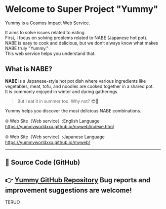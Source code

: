 # Welcome to Super Project "Yummy"

Yummy is a Cosmos Impact Web Service.

It aims to solve issues related to eating.  
First, I focus on solving problems related to NABE (Japanese hot pot).  
NABE is easy to cook and delicious, but we don’t always know what makes NABE truly "Yummy."  
This web service helps you understand that.

## What is NABE?
**NABE** is a Japanese-style hot pot dish where various ingredients like vegetables, meat, tofu, and noodles are cooked together in a shared pot.  
It is commonly enjoyed in winter and during gatherings.
> But I eat it in summer too. Why not? 😎🍲

Yummy helps you discover the most delicious NABE combinations.



🌐 Web Site（Web service）:English Language
https://yummyworldxxx.github.io/myweb/indexe.html 

🌐 Web Site（Web service）:Japanese Language
https://yummyworldxxx.github.io/myweb/

---


## 🔗 Source Code (GitHub)
👉 [Yummy GitHub Repository](https://github.com/yummyworldxxx/myweb)
Bug reports and improvement suggestions are welcome!
---



TERUO
